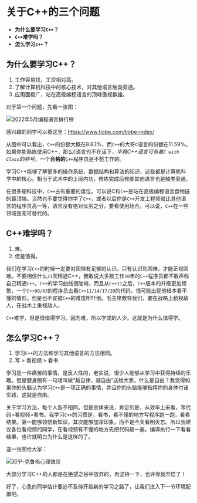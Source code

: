#  关于C++的三个问题

* **为什么要学习`C++`？**
* **`C++`难学吗？**
* **怎么学习`C++`？**

## 为什么要学习C++？

1. 工作容易找，工资相对高。
2. 了解计算机科技中的核心技术，对其他语言触类旁通。
3. 应用面极广，站在高级编程语言的顶峰傲视群雄。

对于第一个问题，先看一张图：

![2022年5月编程语言排行榜](https://s2.loli.net/2022/05/29/Hzmp7M3TguCWejE.png)

感兴趣的同学可以看这里：https://www.tiobe.com/tiobe-index/

从图中可以看出，`C++`的份额大概在8.83%，而`C++`的大哥`C`语言的份额在11.59%。如果你能熟练使用C++，那么`C`语言也不在话下，*毕竟C++语言可有着`C with Class`的称号*。一个**合格的**`C++`程序员是不愁工作的。

学习C++能够了解更多的操作系统、数据结构和算法的知识，这些都是计算机科学中的核心。相当于武术中的上层内功，修炼完成后修炼其他语言也是触类旁通。

在很多硬科技中，`C++`占有重要的席位。可以说C和`C++`是站在高级编程语言食物链的最顶端。当然也不要觉得你学了`C++`，或者以后你是`C++`开发工程师就比其他语言的程序员高一等，语言没有绝对优劣之分，要看使用场合。可以说，`C++`在一些领域是无可替代的。

## C++难学吗？

1. 难。
2. 但是值得。

我们在学习`C++`的时候一定要对困恼有足够的认识。只有认识到困难，才能正视困难。不要相信什么`21`天精通C++，我敢说大多数工作`10`年的`C++`程序员都不敢声称自己精通`C++`。`C++`的学习曲线很陡峭，而且从`C++11`之后，`C++`版本的升级更加频繁，一个`C++98/03`的程序员去看`C++11/14/17/20`的代码，很可能出现他根本看不懂的情形。但是也不宜被`C++`的难度所吓倒。毛主席教导我们，要在战略上藐视敌人，在战术上重视敌人。

`C++`难学，但是很值得学习。因为难，所以学成的人少。这就是为什么值得学。

## 怎么学习C++？

1. 学习`C++`的方法和学习其他语言的方法相同。
2. 写 > 看视频 > 看书

学习是一件痛苦的事情，是反人性的，老实说，很少人能够从学习中获得持续的乐趣。但是健身圈有一句话叫做“越自律，越自由”送给大家。什么是自由？我觉得如果你的头脑认为学习`C++`是一项正确的事情，并且你的头脑能够指挥你的身体付诸实践，这就是自由。

关于学习方法，每个人各不相同。但是总体来说，肯定的是，从效率上来看，写代码>看视频>看书。我学习`C++`的习惯是，看书，看不懂的地方写程序跑一跑，看看结果。第一能够领悟新知识，其次能够加深印象，而不是今天看明天忘。所以我建议各位看视频的同学，在看视频有不懂的地方先把代码敲一遍，编译执行一下看看结果，也许就明白为什么是这样的了。

送一张图给大家：

![邓宁-克鲁格心理效应](https://s2.loli.net/2022/05/29/CyPTwY4DKlZqf3Q.webp)

大部分学习C++的人都是在绝望之谷中放弃的，再坚持一下，也许你就开悟了！

好了，心急的同学估计要迫不及待开启新的学习之路了，让我们进入下一节环境配置吧。

